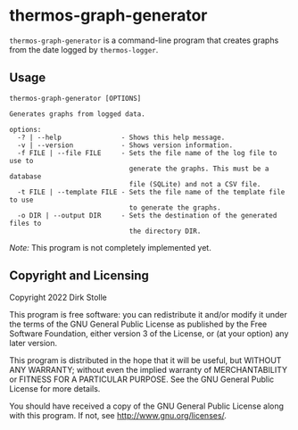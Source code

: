 # thermos-graph-generator

`thermos-graph-generator` is a command-line program that creates graphs from the
date logged by `thermos-logger`.

## Usage

```
thermos-graph-generator [OPTIONS]

Generates graphs from logged data.

options:
  -? | --help               - Shows this help message.
  -v | --version            - Shows version information.
  -f FILE | --file FILE     - Sets the file name of the log file to use to
                              generate the graphs. This must be a database
                              file (SQLite) and not a CSV file.
  -t FILE | --template FILE - Sets the file name of the template file to use
                              to generate the graphs.
  -o DIR | --output DIR     - Sets the destination of the generated files to
                              the directory DIR.
```

_Note:_ This program is not completely implemented yet.

## Copyright and Licensing

Copyright 2022  Dirk Stolle

This program is free software: you can redistribute it and/or modify
it under the terms of the GNU General Public License as published by
the Free Software Foundation, either version 3 of the License, or
(at your option) any later version.

This program is distributed in the hope that it will be useful,
but WITHOUT ANY WARRANTY; without even the implied warranty of
MERCHANTABILITY or FITNESS FOR A PARTICULAR PURPOSE.  See the
GNU General Public License for more details.

You should have received a copy of the GNU General Public License
along with this program.  If not, see <http://www.gnu.org/licenses/>.
